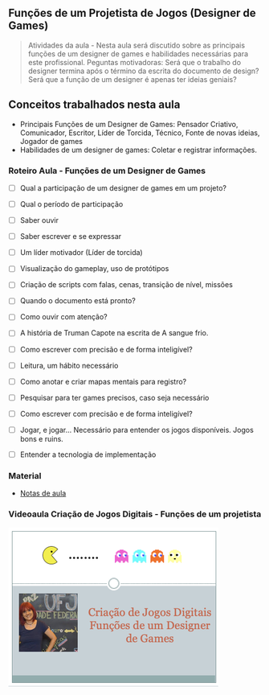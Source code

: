 ## Funções de um Projetista de Jogos (Designer de Games)

> Atividades da aula - Nesta aula será discutido sobre as principais funções de um designer de games e habilidades necessárias para este profissional. 
> Peguntas motivadoras: Será que o trabalho do designer termina após o término da escrita do documento de design? Será que a função de um designer é apenas ter ideias geniais?

## Conceitos trabalhados nesta aula

- Principais Funções de um Designer de Games: Pensador Criativo, Comunicador, Escritor, Líder de Torcida, Técnico, Fonte de novas ideias, Jogador de games
- Habilidades de um designer de games: Coletar e registrar informações.

### Roteiro Aula - Funções de um Designer de Games
- [ ] Qual a participação de um designer de games em um projeto? 
- [ ] Qual o período de participação
- [ ] Saber ouvir
- [ ] Saber escrever e se expressar
- [ ] Um líder motivador (Líder de torcida)
- [ ] Visualização do gameplay, uso de protótipos
- [ ] Criação de scripts com falas, cenas, transição de nível, missões
- [ ] Quando o documento está pronto?
- [ ] Como ouvir com atenção?
- [ ] A história de Truman Capote na escrita de A sangue frio.
- [ ] Como escrever com precisão e de forma inteligível?
- [ ] Leitura, um hábito necessário
- [ ] Como anotar e criar mapas mentais para registro?
- [ ] Pesquisar para ter games precisos, caso seja necessário
- [ ] Como escrever com precisão e de forma inteligível?
- [ ] Jogar, e jogar... Necessário para entender os jogos disponíveis. Jogos bons e ruins.
- [ ] Entender a tecnologia de implementação


### Material
- [Notas de aula](/documentos/funcoes_projetista.pdf)

### Videoaula Criação de Jogos Digitais -  Funções de um projetista
[![Funções de um projetista](capa_5.png)](https://youtu.be/AIUM7LcWO8w)

